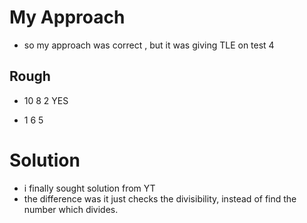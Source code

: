 
# My Approach
- so my approach was correct , but it was giving TLE on test 4

## Rough
- 10 8 2
YES

- 1 6 5

# Solution
- i finally sought solution from YT
- the difference was it just checks the divisibility, instead of find the number which divides.